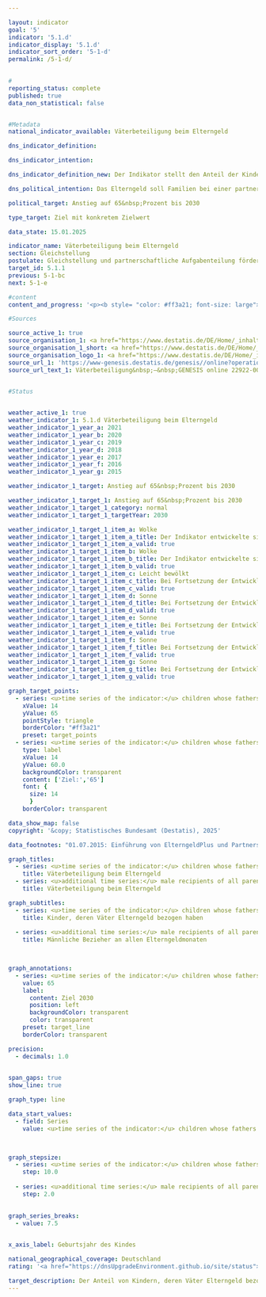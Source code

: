```yaml
---

layout: indicator        
goal: '5'        
indicator: '5.1.d'        
indicator_display: '5.1.d'        
indicator_sort_order: '5-1-d'        
permalink: /5-1-d/        
        

#
reporting_status: complete        
published: true        
data_non_statistical: false        


#Metadata        
national_indicator_available: Väterbeteiligung beim Elterngeld        

dns_indicator_definition:         

dns_indicator_intention:         

dns_indicator_definition_new: Der Indikator stellt den Anteil der Kinder (in Prozent) dar, deren Väter Elterngeld bezogen haben.        

dns_political_intention: Das Elterngeld soll Familien bei einer partnerschaftlichen Aufgabenteilung unterstützen und eine gute Vereinbarkeit von Familie und Beruf für Mütter und Väter erreichen. Besonders mit der Einführung des ElterngeldPlus und des Partnerschaftsbonus soll der gesellschaftliche Wandel geschlechtsstereotyper Rollenbilder von Müttern und Vätern weiter vorangetrieben und letztendlich auch die Gleichstellung am Arbeitsmarkt befördert werden.        

political_target: Anstieg auf 65&nbsp;Prozent bis 2030        

type_target: Ziel mit konkretem Zielwert        

data_state: 15.01.2025        

indicator_name: Väterbeteiligung beim Elterngeld        
section: Gleichstellung        
postulate: Gleichstellung und partnerschaftliche Aufgabenteilung fördern        
target_id: 5.1.1        
previous: 5-1-bc        
next: 5-1-e        

#content         
content_and_progress: '<p><b style= "color: #ff3a21; font-size: large">5.1.d Väterbeteiligung beim Elterngeld</b><br><br><b>Inhalt und Methodik</b><br><br>Das Elterngeld wurde mit Inkrafttreten des Bundeselterngeld- und Elternzeitgesetzes (<abbr title="Bundeselterngeld- und Elternzeitgesetz" tabindex="0">BEEG</abbr>) für Kinder eingeführt, die ab dem 1. Januar 2007&nbsp;geboren wurden. Anspruch auf Elterngeld haben Personen mit Wohnsitz oder gewöhnlichem Aufenthalt in Deutschland, die mit dem Kind im selben Haushalt leben, es eigenverantwortlich betreuen und erziehen sowie keiner oder nur einer eingeschränkten Erwerbstätigkeit nachgehen. Die Regelungen gelten gleichermaßen für Mütter und Väter. Auch Ehe- oder Lebenspartnerinnen und &#8209;partner der Eltern sind bei gemeinsamem Haushalt anspruchsberechtigt. In über 99&nbsp;% der Fälle handelt es sich bei den Leistungsbeziehenden um leibliche oder Adoptiveltern.<sup>1</sup><br><br>Der Indikator basiert auf der vierteljährlich erhobenen Elterngeldstatistik, in der alle bewilligten Elterngeldleistungen erfasst sind. Er stellt den Anteil der Kinder eines bestimmten Geburtsjahrgangs dar, deren Väter Elterngeld bezogen haben&nbsp;–&nbsp;im Verhältnis zu allen Kindern dieses Jahrgangs, für die Elterngeld bezogen wurde.<br><br>Da ausschließlich Kinder mit Elterngeldanspruch berücksichtigt werden, bleiben beispielsweise Kinder ausländischer Schutzsuchender ohne Anspruch auf Elterngeld unberücksichtigt und haben somit keinen Einfluss auf den Indikator.<br><br>Die Datengrundlage bilden die abgeschlossenen Elterngeldbezüge pro Geburtsjahrgang. Vollständige Daten liegen daher in der Regel erst etwa zwei Jahre nach Ende des jeweiligen Geburtsjahres vor.<br><br>Eine Differenzierung nach Art der Partnerschaft (gleich- oder verschiedengeschlechtlich) ist aufgrund der aktuellen Erhebungsmethodik nicht möglich. Es wird daher vereinfachend angenommen, dass jedem Kind genau ein leistungsberechtigter Vater zugeordnet ist.<br><br>Bis zum 30. Juni 2015&nbsp;war die maximale Bezugsdauer auf 14&nbsp;Monate begrenzt. Für Kinder, die ab dem 1. Juli 2015&nbsp;geboren wurden, können Eltern zwischen verschiedenen Leistungsmodellen wählen oder diese miteinander kombinieren: Basiselterngeld, ElterngeldPlus und Partnerschaftsbonus. Je nach gewähltem Modell kann die Bezugsdauer deutlich variieren.<br><br>Der Indikator stellt ausschließlich den tatsächlichen Bezug von Elterngeld dar. Er erfasst weder die Bezugsdauer, noch einen möglichen Umfang von Teilzeitbeschäftigung während des Elterngeldbezugs.<br><br>Seit dem 1. April 2025&nbsp;gelten neue Einkommensgrenzen für den Bezug von Elterngeld. Diese Neuregelung könnte künftig die Entwicklung des Indikators beeinflussen, da voraussichtlich weniger Paare anspruchsberechtigt sein werden.<br><br><b>Entwicklung</b><br><br>Zwischen 2008&nbsp;und 2021&nbsp;ist die Väterbeteiligung beim Elterngeld deutlich gestiegen. Der Anteil der Kinder, deren Väter Elterngeld bezogen, erhöhte sich von 21,2&nbsp;% im Jahr 2008&nbsp;auf 46,2&nbsp;% im Jahr 2021. Die Mütterbeteiligung blieb im selben Zeitraum mit rund 98&nbsp;% konstant auf einem hohen Niveau.<br><br>Trotz dieses Trends wird das politisch festgelegte Ziel, den Anteil der Kinder mit elterngeldbeziehenden Vätern bis zum Jahr 2030&nbsp;auf mindestens 65&nbsp;% zu erhöhen, bei gleichbleibender Entwicklung voraussichtlich nicht erreicht.<br><br>Mit dem Anstieg der Väterbeteiligung ging ein leichter Rückgang der durchschnittlichen Bezugsdauer pro Vater einher. Während Väter für Kinder des Geburtsjahrgangs 2008&nbsp;durchschnittlich 3,7&nbsp;Monate Elterngeld bezogen, waren es beim Jahrgang 2021&nbsp;nur noch 3,3&nbsp;Monate. Da sich jedoch insgesamt mehr Väter beteiligten, stieg die Gesamtzahl der von Vätern in Anspruch genommenen Elterngeldmonate an. Bezogen auf alle bezugsberechtigten Väter&nbsp;–&nbsp;also auch auf jene, die keinen Antrag gestellt haben&nbsp;–&nbsp;ergibt sich ein Anstieg der durchschnittlich in Anspruch genommenen Monate von 0,8&nbsp;(2008) auf 1,5&nbsp;Monate (2021).<br><br>Die durchschnittliche Bezugsdauer bei Müttern (bezogen auf alle bezugsberechtigten Mütter) war im Vergleich deutlich höher: Sie lag für den Geburtsjahrgang 2008&nbsp;bei 11,5&nbsp;Monaten und stieg für den Geburtsjahrgang 2021&nbsp;auf 13,7&nbsp;Monate an.<br><br>Ein regionaler Vergleich für das Jahr 2021&nbsp;zeigt deutliche Unterschiede in der Väterbeteiligung: Die höchsten Anteile wurden in Sachsen (56,3&nbsp;%) und Bayern (53,5&nbsp;%) verzeichnet, während Bremen (37,6&nbsp;%) und das Saarland (34,7&nbsp;%) die niedrigsten Werte aufwiesen.<br><br><small><sup>1</sup> Zur besseren Lesbarkeit wird im Folgenden vereinfacht von „Müttern“ und „Vätern“ gesprochen.</small></p>'                

#Sources        

source_active_1: true
source_organisation_1: <a href="https://www.destatis.de/DE/Home/_inhalt.html" target="_blank">Statistisches Bundesamt</a>
source_organisation_1_short: <a href="https://www.destatis.de/DE/Home/_inhalt.html" target="_blank">Statistisches Bundesamt</a>
source_organisation_logo_1: <a href="https://www.destatis.de/DE/Home/_inhalt.html" target="_blank"><img src="https://dnsTestEnvironment.github.io/dns-indicators/public/OrgImgDe/destatis.png" alt="Statistisches Bundesamt" title=" Klicken Sie hier um zur Homepage der Organisation Statistisches Bundesamt zu gelangen." style="height:60px; width:148px; border:transparent"/></a>
source_url_1: 'https://www-genesis.destatis.de/genesis//online?operation=table&code=22922-0011&bypass=true&levelindex=0&levelid=1660642440197#abreadcrumb&language=de'
source_url_text_1: Väterbeteiligung&nbsp;–&nbsp;GENESIS online 22922-0011
        

#Status        


weather_active_1: true
weather_indicator_1: 5.1.d Väterbeteiligung beim Elterngeld
weather_indicator_1_year_a: 2021
weather_indicator_1_year_b: 2020
weather_indicator_1_year_c: 2019
weather_indicator_1_year_d: 2018
weather_indicator_1_year_e: 2017
weather_indicator_1_year_f: 2016
weather_indicator_1_year_g: 2015

weather_indicator_1_target: Anstieg auf 65&nbsp;Prozent bis 2030

weather_indicator_1_target_1: Anstieg auf 65&nbsp;Prozent bis 2030
weather_indicator_1_target_1_category: normal
weather_indicator_1_target_1_targetYear: 2030

weather_indicator_1_target_1_item_a: Wolke
weather_indicator_1_target_1_item_a_title: Der Indikator entwickelte sich in 2021 zwar in die gewünschte Richtung auf das Ziel zu, bei Fortsetzung der Entwicklung wäre das Ziel im Zieljahr aber um mehr als 20 % der Differenz zwischen Zielwert und dem Wert aus 2021 verfehlt worden.
weather_indicator_1_target_1_item_a_valid: true
weather_indicator_1_target_1_item_b: Wolke
weather_indicator_1_target_1_item_b_title: Der Indikator entwickelte sich in 2020 zwar in die gewünschte Richtung auf das Ziel zu, bei Fortsetzung der Entwicklung wäre das Ziel im Zieljahr aber um mehr als 20 % der Differenz zwischen Zielwert und dem Wert aus 2020 verfehlt worden.
weather_indicator_1_target_1_item_b_valid: true
weather_indicator_1_target_1_item_c: Leicht bewölkt
weather_indicator_1_target_1_item_c_title: Bei Fortsetzung der Entwicklung von 2019 wäre das Ziel um mindestens 5&nbsp;%, aber maximal um 20&nbsp;% der Differenz zwischen Zielwert und dem Wert aus 2019 verfehlt worden.
weather_indicator_1_target_1_item_c_valid: true
weather_indicator_1_target_1_item_d: Sonne
weather_indicator_1_target_1_item_d_title: Bei Fortsetzung der Entwicklung aus 2018 wäre der Zielwert erreicht oder um weniger als 5&nbsp;% der Differenz zwischen Zielwert und dem Wert aus 2018 verfehlt worden.
weather_indicator_1_target_1_item_d_valid: true
weather_indicator_1_target_1_item_e: Sonne
weather_indicator_1_target_1_item_e_title: Bei Fortsetzung der Entwicklung aus 2017 wäre der Zielwert erreicht oder um weniger als 5&nbsp;% der Differenz zwischen Zielwert und dem Wert aus 2017 verfehlt worden.
weather_indicator_1_target_1_item_e_valid: true
weather_indicator_1_target_1_item_f: Sonne
weather_indicator_1_target_1_item_f_title: Bei Fortsetzung der Entwicklung aus 2016 wäre der Zielwert erreicht oder um weniger als 5&nbsp;% der Differenz zwischen Zielwert und dem Wert aus 2016 verfehlt worden.
weather_indicator_1_target_1_item_f_valid: true
weather_indicator_1_target_1_item_g: Sonne
weather_indicator_1_target_1_item_g_title: Bei Fortsetzung der Entwicklung aus 2015 wäre der Zielwert erreicht oder um weniger als 5&nbsp;% der Differenz zwischen Zielwert und dem Wert aus 2015 verfehlt worden.
weather_indicator_1_target_1_item_g_valid: true        

graph_target_points:
  - series: <u>time series of the indicator:</u> children whose fathers have received parental allowance
    xValue: 14
    yValue: 65
    pointStyle: triangle
    borderColor: "#ff3a21"
    preset: target_points
  - series: <u>time series of the indicator:</u> children whose fathers have received parental allowance
    type: label
    xValue: 14
    yValue: 60.0
    backgroundColor: transparent
    content: ['Ziel:','65']
    font: {
      size: 14
      }
    borderColor: transparent        

data_show_map: false        
copyright: '&copy; Statistisches Bundesamt (Destatis), 2025'        

data_footnotes: "01.07.2015: Einführung von ElterngeldPlus und Partnerschaftsbonus.<br>• Für die Auswertung aller abgeschlossenen Leistungsbezüge zu einem bestimmten Geburtszeitraum muss die maximal mögliche Bezugsdauer berücksichtigt werden, sodass Daten nur mit einem größeren zeitlichen Verzug dargestellt werden können."        

graph_titles: 
  - series: <u>time series of the indicator:</u> children whose fathers have received parental allowance
    title: Väterbeteiligung beim Elterngeld
  - series: <u>additional time series:</u> male recipients of all parental allowance months taken
    title: Väterbeteiligung beim Elterngeld        

graph_subtitles: 
  - series: <u>time series of the indicator:</u> children whose fathers have received parental allowance
    title: Kinder, deren Väter Elterngeld bezogen haben
    
  - series: <u>additional time series:</u> male recipients of all parental allowance months taken
    title: Männliche Bezieher an allen Elterngeldmonaten
            


graph_annotations:
  - series: <u>time series of the indicator:</u> children whose fathers have received parental allowance
    value: 65
    label:
      content: Ziel 2030
      position: left
      backgroundColor: transparent
      color: transparent
    preset: target_line
    borderColor: transparent        

precision: 
  - decimals: 1.0
            

span_gaps: true        
show_line: true        

graph_type: line                

data_start_values: 
  - field: Series
    value: <u>time series of the indicator:</u> children whose fathers have received parental allowance        

        

graph_stepsize: 
  - series: <u>time series of the indicator:</u> children whose fathers have received parental allowance
    step: 10.0
    
  - series: <u>additional time series:</u> male recipients of all parental allowance months taken
    step: 2.0
            

graph_series_breaks: 
  - value: 7.5
                    

x_axis_label: Geburtsjahr des Kindes        

national_geographical_coverage: Deutschland                
rating: '<a href="https://dnsUpgradeEnvironment.github.io/site/status"><img src="https://sdg-indikatoren.de/public/Wettersymbole/Wolke.png" title="Der Indikator entwickelte sich in 2021 zwar in die gewünschte Richtung auf das Ziel zu, bei Fortsetzung der Entwicklung wäre das Ziel im Zieljahr aber um mehr als 20 % der Differenz zwischen Zielwert und dem Wert aus 2021 verfehlt worden." alt="Wettersymbol Wolke"/></a>'        

target_description: Der Anteil von Kindern, deren Väter Elterngeld bezogen haben soll bis 2030&nbsp;auf mindestens 65&nbsp;Prozent steigen.<br><br>Ausgehend von der Zielformulierung würde der Wert des Indikators 5.1.d bis 2030&nbsp;bei Fortsetzung der durchschnittlichen Entwicklung der Jahre 2016&nbsp;bis 2021&nbsp;nur auf etwa 59,5&nbsp;Prozent ansteigen. Die Differenz zum politisch festgelegten Zielwert wäre so groß (über 20&nbsp;Prozent der Differenz zwischen dem Zielwert und dem Wert aus dem Jahr 2021), dass ein Erreichen des Ziels unwahrscheinlich ist. Der Indikator 5.1.d wird für das Jahr 2021&nbsp;mit "Wolke" bewertet.        
---
```


